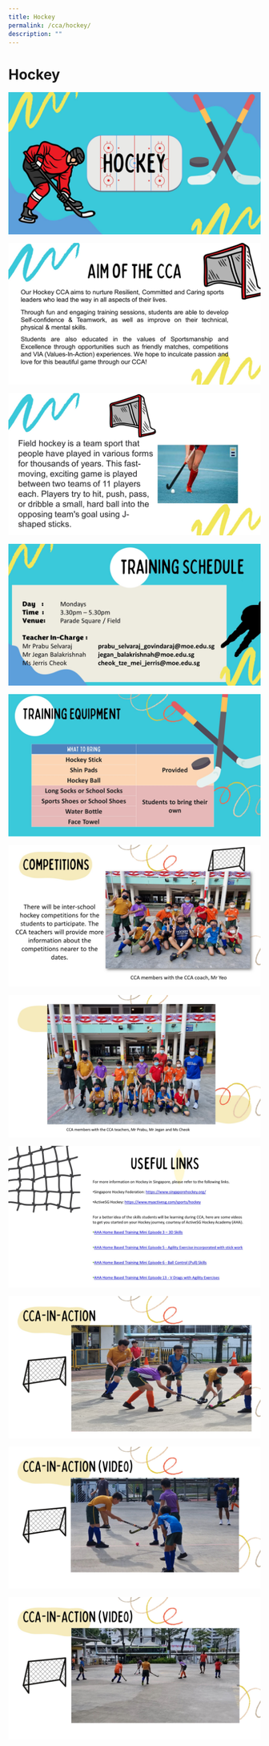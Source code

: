```yaml
---
title: Hockey
permalink: /cca/hockey/
description: ""
---
```

# Hockey
![](/images/Departments/PE,%20CCA%20and%20Aesthetics/Cca/Hockey/Slide1.jpg)

![](/images/Departments/PE,%20CCA%20and%20Aesthetics/Cca/Hockey/Slide2.jpg)

![](/images/Departments/PE,%20CCA%20and%20Aesthetics/Cca/Hockey/Slide3.jpg)

![](/images/Departments/PE,%20CCA%20and%20Aesthetics/Cca/Hockey/Slide4.jpg)

![](/images/Departments/PE,%20CCA%20and%20Aesthetics/Cca/Hockey/Slide5.jpg)

![](/images/Departments/PE,%20CCA%20and%20Aesthetics/Cca/Hockey/Slide6.jpg)

![](/images/Departments/PE,%20CCA%20and%20Aesthetics/Cca/Hockey/Slide7.jpg)

![](/images/Departments/PE,%20CCA%20and%20Aesthetics/Cca/Hockey/Slide8.jpg)

![](/images/Departments/PE,%20CCA%20and%20Aesthetics/Cca/Hockey/Slide9.jpg)

![](/images/Departments/PE,%20CCA%20and%20Aesthetics/Cca/Hockey/Slide11.jpg)

![](/images/Departments/PE,%20CCA%20and%20Aesthetics/Cca/Hockey/Slide12.jpg)




